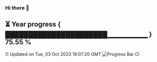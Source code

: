 ### Hi there 👋
⏳ Year progress { ██████████████████████▁▁▁▁▁▁▁▁ } 75.55 %
---
⏰ Updated on Tue, 03 Oct 2023 18:07:20 GMT
![Progress Bar CI](https://github.com/Moyi321/Moyi321/workflows/Progress%20Bar%20CI/badge.svg)
